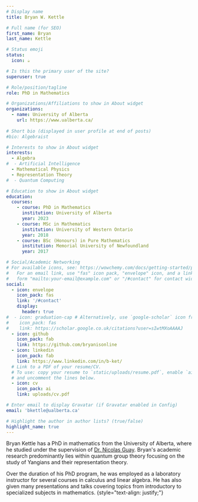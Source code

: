 ```yaml
---
# Display name
title: Bryan W. Kettle

# Full name (for SEO)
first_name: Bryan
last_name: Kettle

# Status emoji
status:
  icon: ☕️

# Is this the primary user of the site?
superuser: true

# Role/position/tagline
role: PhD in Mathematics

# Organizations/Affiliations to show in About widget
organizations:
  - name: University of Alberta
    url: https://www.ualberta.ca/
 
# Short bio (displayed in user profile at end of posts)
#bio: Algebraist

# Interests to show in About widget
interests:
  - Algebra
#  - Artificial Intelligence
  - Mathematical Physics
  - Representation Theory
#  - Quantum Computing

# Education to show in About widget
education:
  courses:
    - course: PhD in Mathematics
      institution: University of Alberta
      year: 2023
    - course: MSc in Mathematics
      institution: University of Western Ontario
      year: 2018
    - course: BSc (Honours) in Pure Mathematics
      institution: Memorial University of Newfoundland
      year: 2017

# Social/Academic Networking
# For available icons, see: https://wowchemy.com/docs/getting-started/page-builder/#icons
#   For an email link, use "fas" icon pack, "envelope" icon, and a link in the
#   form "mailto:your-email@example.com" or "/#contact" for contact widget.
social:
  - icon: envelope
    icon_pack: fas
    link: '/#contact'
    display:
      header: true
#  - icon: graduation-cap # Alternatively, use `google-scholar` icon from `ai` icon pack
#    icon_pack: fas
#    link: https://scholar.google.co.uk/citations?user=sIwtMXoAAAAJ
  - icon: github
    icon_pack: fab
    link: https://github.com/bryanisonline
  - icon: linkedin
    icon_pack: fab
    link: https://www.linkedin.com/in/b-ket/
  # Link to a PDF of your resume/CV.
  # To use: copy your resume to `static/uploads/resume.pdf`, enable `ai` icons in `params.yaml`,
  # and uncomment the lines below.
  - icon: cv
    icon_pack: ai
    link: uploads/cv.pdf

# Enter email to display Gravatar (if Gravatar enabled in Config)
email: 'bkettle@ualberta.ca'

# Highlight the author in author lists? (true/false)
highlight_name: true
---
```


Bryan Kettle has a PhD in mathematics from the University of Alberta, where he studied under the supervision of [Dr. Nicolas Guay](https://sites.ualberta.ca/~nguay/index.html). Bryan's academic research predominantly lies within quantum group theory focusing on the study of Yangians and their representation theory.

Over the duration of his PhD program, he was employed as a laboratory instructor for several courses in calculus and linear algebra. He has also given many presentations and talks covering topics from introductory to specialized subjects in mathematics.
{style="text-align: justify;"}
